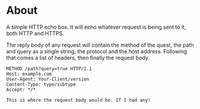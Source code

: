 # About

A simple HTTP echo box. It will echo whatever request is being sent to it, both HTTP and HTTPS.

The reply body of any request will contain the method of the quest, the path and query as a single string, the protocol and the host address.
Following that comes a list of headers, then finally the request body.

```http request
METHOD /path?query=true HTTP/1.1
Host: example.com
User-Agent: Your-Client/version
Content-Type: type/subtype
Accept: */*

This is where the request body would be. If I had any!
```